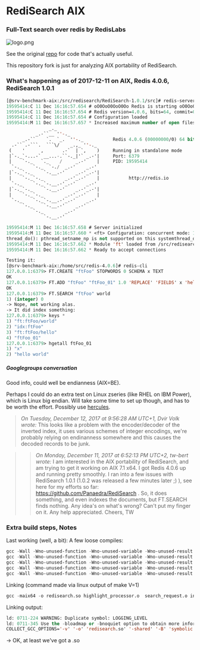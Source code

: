 # RediSearch AIX 

### Full-Text search over redis by RedisLabs
![logo.png](docs/logo.png)

See the original [repo](https://github.com/RedisLabsModules/RediSearch) for code that's actually useful.

This repository fork is just for analyzing AIX portability of RediSearch. 

### What's happening as of 2017-12-11 on AIX, Redis 4.0.6, RediSearch 1.0.1

```lisp
[@srv-benchmark-aix:/src/redisearch/RediSearch-1.0.1/src]# redis-server --loadmodule /src/redisearch/RediSearch-1.0.1/src/redisearch.so
19595414:C 11 Dec 16:16:57.654 # oO0OoO0OoO0Oo Redis is starting oO0OoO0OoO0Oo
19595414:C 11 Dec 16:16:57.654 # Redis version=4.0.6, bits=64, commit=00000000, modified=0, pid=19595414, just started
19595414:C 11 Dec 16:16:57.654 # Configuration loaded
19595414:M 11 Dec 16:16:57.657 * Increased maximum number of open files to 10032 (it was originally set to 5000).
                _._
           _.-``__ ''-._
      _.-``    `.  `_.  ''-._           Redis 4.0.6 (00000000/0) 64 bit
  .-`` .-```.  ```\/    _.,_ ''-._
 (    '      ,       .-`  | `,    )     Running in standalone mode
 |`-._`-...-` __...-.``-._|'` _.-'|     Port: 6379
 |    `-._   `._    /     _.-'    |     PID: 19595414
  `-._    `-._  `-./  _.-'    _.-'
 |`-._`-._    `-.__.-'    _.-'_.-'|
 |    `-._`-._        _.-'_.-'    |           http://redis.io
  `-._    `-._`-.__.-'_.-'    _.-'
 |`-._`-._    `-.__.-'    _.-'_.-'|
 |    `-._`-._        _.-'_.-'    |
  `-._    `-._`-.__.-'_.-'    _.-'
      `-._    `-.__.-'    _.-'
          `-._        _.-'
              `-.__.-'

19595414:M 11 Dec 16:16:57.658 # Server initialized
19595414:M 11 Dec 16:16:57.660 * <ft> Configuration: concurrent mode: 1, ext load: , min prefix: 2, max expansions: 200,
thread_do(): pthread_setname_np is not supported on this systemthread_do(): pthread_setname_np is not supported on this systemthread_do(): pthread_setname_np is not supported on this systemthread_do(): pthread_setname_np is not supported on this systemthread_do(): pthread_setname_np is not supported on this systemthread_do(): pthread_setname_np is not supported on this systemthread_do(): pthread_setname_np is not supported on this systemthread_do(): pthread_setname_np is not supported on this systemthread_do(): pthread_setname_np is not supported on this systemthread_do(): pthread_setname_np is not supported on this systemthread_do(): pthread_setname_np is not supported on this systemthread_do(): pthread_setname_np is not supported on this system19595414:M 11 Dec 16:16:57.661 * <ft> Initialized thread pool!
19595414:M 11 Dec 16:16:57.662 * Module 'ft' loaded from /src/redisearch/RediSearch-1.0.1/src/redisearch.so
19595414:M 11 Dec 16:16:57.662 * Ready to accept connections
```

```lisp
Testing it:
[@srv-benchmark-aix:/home/src/redis-4.0.6]# redis-cli
127.0.0.1:6379> FT.CREATE "ftFoo" STOPWORDS 0 SCHEMA x TEXT
OK
127.0.0.1:6379> FT.ADD "ftFoo" "ftFoo_01" 1.0 'REPLACE' 'FIELDS' x 'hello world'
OK
127.0.0.1:6379> FT.SEARCH "ftFoo" world
1) (integer) 0
-> Nope, not working alas.
-> It did index something:
127.0.0.1:6379> keys *
1) "ft:ftFoo/world"
2) "idx:ftFoo"
3) "ft:ftFoo/hello"
4) "ftFoo_01"
127.0.0.1:6379> hgetall ftFoo_01
1) "x"
2) "hello world"

```

##### Googlegroups conversation

Good info, could well be endianness (AIX=BE). 

Perhaps I could do an extra test on Linux zseries (like RHEL on IBM Power), which is Linux big endian. Will take some time to set up though, and has to be worth the effort. Possibly use [hercules](https://www.linux.com/learn/how-run-your-own-mainframe-linux).

> _On Tuesday, December 12, 2017 at 9:56:28 AM UTC+1, Dvir Volk wrote:_
This looks like a problem with the encoder/decoder of the inverted index, it uses various schemes of integer encodings, we're probably relying on endinanness somewhere and this causes the decoded records to be junk. 

>> _On Monday, December 11, 2017 at 6:52:13 PM UTC+2, tw-bert wrote:_
I am interested in the AIX portability of RediSearch, and am trying to get it working on AIX 7.1 x64.
I got Redis 4.0.6 up and running pretty smoothly.
I ran into a few issues with RediSearch 1.0.1 (1.0.2 was released a few minutes later ;) ), see here for my efforts so far: https://github.com/Panaedra/RediSearch .
So, it does something, and even indexes the documents, but FT.SEARCH finds nothing.
Any idea's on what's wrong? Can't put my finger on it. Any help appreciated.
Cheers, TW

 

### Extra build steps, Notes

Last working (well, a bit):
A few loose compiles:
```lisp
gcc -Wall -Wno-unused-function -Wno-unused-variable -Wno-unused-result -fPIC -D_GNU_SOURCE -std=gnu99 -I"/src/redisearch/RediSearch-1.0.1/src" -DREDIS_MODULE_TARGET -DREDISMODULE_EXPERIMENTAL_API  -g -ggdb -O3  -maix64 -D_AIX -D_AIX53 -D_AIX61 -D_AIX71 -I/opt/freeware/include -Iinclude -c module.c -o module.o -MMD -MF module.d
gcc -Wall -Wno-unused-function -Wno-unused-variable -Wno-unused-result -fPIC -D_GNU_SOURCE -std=gnu99 -I"/src/redisearch/RediSearch-1.0.1/src" -DREDIS_MODULE_TARGET -DREDISMODULE_EXPERIMENTAL_API  -g -ggdb -O3  -maix64 -D_AIX -D_AIX53 -D_AIX61 -D_AIX71 -I/opt/freeware/include -Iinclude -c thpool.c -o thpool.o -MMD -MF thpool.d
gcc -Wall -Wno-unused-function -Wno-unused-variable -Wno-unused-result -fPIC -D_GNU_SOURCE -std=gnu99 -I"/src/redisearch/RediSearch-1.0.1/src" -DREDIS_MODULE_TARGET -DREDISMODULE_EXPERIMENTAL_API  -g -ggdb -O3  -maix64 -D_AIX -D_AIX53 -D_AIX61 -D_AIX71 -I/opt/freeware/include -Iinclude -c cndict_data.c -o cndict_data.o -MMD -MF cndict_data.d
gcc -Wall -Wno-unused-function -Wno-unused-variable -Wno-unused-result -fPIC -D_GNU_SOURCE -std=gnu99 -I"/src/redisearch/RediSearch-1.0.1/src" -DREDIS_MODULE_TARGET -DREDISMODULE_EXPERIMENTAL_API  -g -ggdb -O3  -maix64 -D_AIX -D_AIX53 -D_AIX61 -D_AIX71 -I/opt/freeware/include -Iinclude -c extension.c -o extension.o -MMD -MF extension.d
gcc -Wall -Wno-unused-function -Wno-unused-variable -Wno-unused-result -fPIC -D_GNU_SOURCE -std=gnu99 -I"/src/redisearch/RediSearch-1.0.1/src" -DREDIS_MODULE_TARGET -DREDISMODULE_EXPERIMENTAL_API  -g -ggdb -O3  -maix64 -D_AIX -D_AIX53 -D_AIX61 -D_AIX71 -I/opt/freeware/include -Iinclude -c fragmenter.c -o fragmenter.o -MMD -MF fragmenter.d
```

Linking (command made via linux output of make V=1)
```lisp
gcc -maix64 -o redisearch.so highlight_processor.o  search_request.o inverted_index.o buffer.o tokenize.o spec.o tokenize_cn.o fragmenter.o index_result.o id_list.o config.o extension.o summarize_spec.o result_processor.o id_filter.o indexer.o numeric_index.o module.o document_basic.o stemmer.o doc_table.o index.o varint.o cndict_loader.o document.o query.o numeric_filter.o byte_offsets.o redis_index.o stopwords.o tag_index.o print_version.o sortable.o geo_index.o offset_vector.o gc.o qint.o concurrent_ctx.o forward_index.o query_parser/lexer.o query_parser/parser.o ext/default.o util/heap.o util/logging.o util/mempool.o util/minmax_heap.o util/fnv.o util/khtable.o util/array.o util/block_alloc.o trie/levenshtein.o trie/rune_util.o trie/sparse_vector.o trie/trie_type.o trie/trie.o dep/thpool/thpool.o dep/cndict/cndict_data.o trie/libtrie.a dep/triemap/libtriemap.a rmutil/librmutil.a dep/libnu/libnu.a dep/friso/libfriso.a dep/snowball/libstemmer.o dep/miniz/libminiz.a -shared -Bsymbolic -Bsymbolic-functions -ldl -lpthread -maix64 -L/opt/freeware/lib64 -L/opt/freeware/lib -Wl,-blibpath:/opt/freeware/lib64:/opt/freeware/lib/pthread/ppc64:/opt/freeware/lib:/usr/lib:/lib,-bmaxdata:0x80000000 -lc -lm
```


Linking output:
```lisp
ld: 0711-224 WARNING: Duplicate symbol: LOGGING_LEVEL
ld: 0711-345 Use the -bloadmap or -bnoquiet option to obtain more information.
COLLECT_GCC_OPTIONS='-v' '-o' 'redisearch.so' '-shared' '-B' 'symbolic' '-B' 'symbolic-functions' '-maix64' '-L/opt/freeware/lib64' '-L/opt/freeware/lib'
```
-> OK, at least we've got a .so



